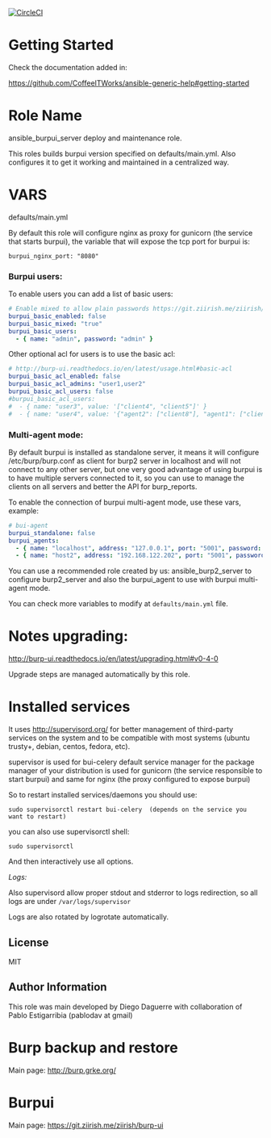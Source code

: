 [![CircleCI](https://circleci.com/gh/CoffeeITWorks/ansible_burpui_server.svg?style=svg)](https://circleci.com/gh/CoffeeITWorks/ansible_burpui_server)

Getting Started
================

Check the documentation added in: 

https://github.com/CoffeeITWorks/ansible-generic-help#getting-started


Role Name
=========

ansible_burpui_server deploy and maintenance role.

This roles builds burpui version specified on defaults/main.yml. 
Also configures it to get it working and maintained in a centralized way.

VARS
====

defaults/main.yml

By default this role will configure nginx as proxy for gunicorn (the service that starts burpui), the variable that will expose the tcp port for burpui is: 

    burpui_nginx_port: "8080"

### Burpui users:
    
To enable users you can add a list of basic users: 

```yaml
# Enable mixed to allow plain passwords https://git.ziirish.me/ziirish/burp-ui/issues/177#note_1794
burpui_basic_enabled: false
burpui_basic_mixed: "true"
burpui_basic_users:
  - { name: "admin", password: "admin" }
```

Other optional acl for users is to use the basic acl: 

```yaml
# http://burp-ui.readthedocs.io/en/latest/usage.html#basic-acl
burpui_basic_acl_enabled: false
burpui_basic_acl_admins: "user1,user2"
burpui_basic_acl_users: false
#burpui_basic_acl_users:
#  - { name: "user3", value: '["client4", "client5"]' }
#  - { name: "user4", value: '{"agent2": ["client8"], "agent1": ["client6", "client7"]}' }
```

### Multi-agent mode: 

By default burpui is installed as standalone server, it means it will configure /etc/burp/burp.conf as client for burp2 server in localhost and will not connect to any other server, but one very good advantage of using burpui is to have multiple servers connected to it, so you can use to manage the clients on all servers and better the API for burp_reports.

To enable the connection of burpui multi-agent mode, use these vars, example: 

```yaml
# bui-agent
burpui_standalone: false
burpui_agents:
  - { name: "localhost", address: "127.0.0.1", port: "5001", password: "password", ssl: "false" }
  - { name: "host2", address: "192.168.122.202", port: "5001", password: "password", ssl: "false" }
```

You can use a recommended role created by us: ansible_burp2_server to configure burp2_server and also the burpui_agent to use with burpui multi-agent mode. 

You can check more variables to modify at `defaults/main.yml` file.


Notes upgrading:
================

http://burp-ui.readthedocs.io/en/latest/upgrading.html#v0-4-0

Upgrade steps are managed automatically by this role. 


Installed services
==================

It uses http://supervisord.org/ for better management of third-party  services on the system and to be compatible with most systems (ubuntu trusty+, debian, centos, fedora, etc).

supervisor is used for bui-celery
default service manager for the package manager of your distribution is used for gunicorn (the service responsible to start burpui) and same for nginx (the proxy configured to expose burpui)

So to restart installed services/daemons you should use: 

    sudo supervisorctl restart bui-celery  (depends on the service you want to restart)

you can also use supervisorctl shell: 

    sudo supervisorctl

And then interactively use all options. 

*Logs:* 

Also supervisord allow proper stdout and stderror to logs redirection, so all logs are under `/var/logs/supervisor`

Logs are also rotated by logrotate automatically.


License
-------

MIT

Author Information
------------------

This role was main developed by Diego Daguerre with collaboration of Pablo Estigarribia (pablodav at gmail)

Burp backup and restore
=======================

Main page: http://burp.grke.org/

Burpui
======

Main page: https://git.ziirish.me/ziirish/burp-ui

